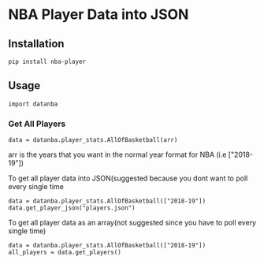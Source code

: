# NBA Player Data into JSON

## Installation
```
pip install nba-player
```

## Usage

```
import datanba
```

### Get All Players
```
data = datanba.player_stats.AllOfBasketball(arr)
```
arr is the years that you want in the normal year format for NBA (i.e ["2018-19"])

To get all player data into JSON(suggested because you dont want to poll every single time

```
data = datanba.player_stats.AllOfBasketball(["2018-19"])
data.get_player_json("players.json")
```

To get all player data as an array(not suggested since you have to poll every single time)

```
data = datanba.player_stats.AllOfBasketball(["2018-19"])
all_players = data.get_players()
```
